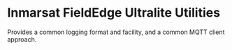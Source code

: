# Inmarsat FieldEdge Ultralite Utilities

Provides a common logging format and facility,
and a common MQTT client approach.